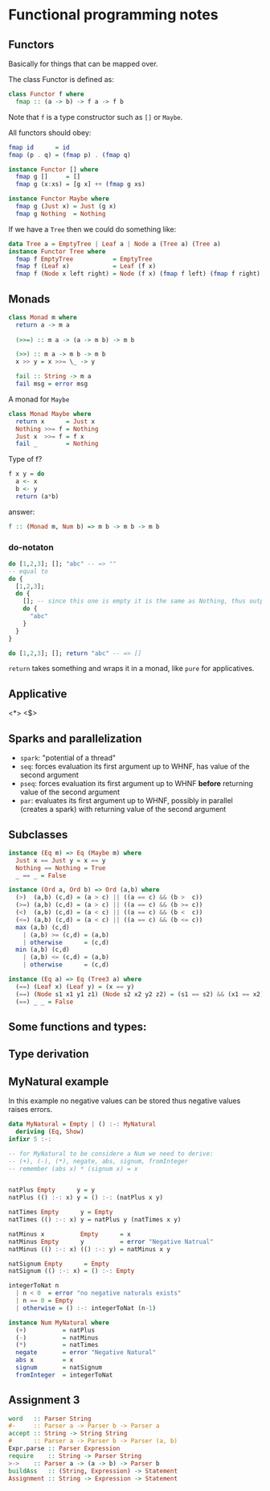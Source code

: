 # Functional programming notes

## Functors
Basically for things that can be mapped over. 

The class Functor is defined as: 
```haskell
class Functor f where 
  fmap :: (a -> b) -> f a -> f b
```
Note that `f` is a type constructor such as `[]` or `Maybe`.

All functors should obey:
```haskell
fmap id      = id
fmap (p . q) = (fmap p) . (fmap q)
```

```haskell
instance Functor [] where 
  fmap g []     = []
  fmap g (x:xs) = [g x] ++ (fmap g xs)
```

```haskell
instance Functor Maybe where 
  fmap g (Just x) = Just (g x)
  fmap g Nothing  = Nothing
```

If we have a `Tree` then we could do something like:
```haskell
data Tree a = EmptyTree | Leaf a | Node a (Tree a) (Tree a) 
instance Functor Tree where
  fmap f EmptyTree           = EmptyTree
  fmap f (Leaf x)            = Leaf (f x)
  fmap f (Node x left right) = Node (f x) (fmap f left) (fmap f right)
```

## Monads 

```haskell
class Monad m where 
  return a -> m a 
  
  (>>=) :: m a -> (a -> m b) -> m b

  (>>) :: m a -> m b -> m b
  x >> y = x >>= \_ -> y

  fail :: String -> m a  
  fail msg = error msg
```

A monad for `Maybe`
```haskell
class Monad Maybe where 
  return x      = Just x
  Nothing >>= f = Nothing
  Just x  >>= f = f x 
  fail _        = Nothing
```

Type of f?
```haskell
f x y = do
  a <- x
  b <- y
  return (a*b)
```

answer:
```haskell
f :: (Monad m, Num b) => m b -> m b -> m b 
```

### do-notaton
```haskell
do [1,2,3]; []; "abc" -- => ""
-- equal to
do {
  [1,2,3]; 
  do {
    []; -- since this one is empty it is the same as Nothing, thus output = ""
    do {
      "abc"
    }
  }
}
```

```haskell
do [1,2,3]; []; return "abc" -- => []
```

`return` takes something and wraps it in a monad, like `pure` for applicatives.

## Applicative 

<*>
<$>

## Sparks and parallelization
- `spark`: "potential of a thread"
- `seq`: forces evaluation its first argument up to WHNF, has value of the second argument
- `pseq`: forces evaluation its first argument up to WHNF **before** returning value of the second argument
- `par`: evaluates its first argument up to WHNF, possibly in parallel (creates a spark) with returning value of the second argument

## Subclasses
```haskell
instance (Eq m) => Eq (Maybe m) where 
  Just x == Just y = x == y
  Nothing == Nothing = True 
  _ == _ = False
```

```haskell
instance (Ord a, Ord b) => Ord (a,b) where 
  (>)  (a,b) (c,d) = (a > c) || ((a == c) && (b >  c))
  (>=) (a,b) (c,d) = (a > c) || ((a == c) && (b >= c)) 
  (<)  (a,b) (c,d) = (a < c) || ((a == c) && (b <  c)) 
  (<=) (a,b) (c,d) = (a < c) || ((a == c) && (b <= c))
  max (a,b) (c,d) 
    | (a,b) >= (c,d) = (a,b) 
    | otherwise      = (c,d)
  min (a,b) (c,d) 
    | (a,b) <= (c,d) = (a,b)
    | otherwise      = (c,d)
```

```haskell
instance (Eq a) => Eq (Tree3 a) where
  (==) (Leaf x) (Leaf y) = (x == y)
  (==) (Node s1 x1 y1 z1) (Node s2 x2 y2 z2) = (s1 == s2) && (x1 == x2) && (y1 == y2) && (z1 == z2)
  (==) _ _ = False
```

## Some functions and types:

## Type derivation

## MyNatural example
In this example no negative values can be stored thus negative values raises errors.

```haskell
data MyNatural = Empty | () :-: MyNatural
  deriving (Eq, Show) 
infixr 5 :-:

-- for MyNatural to be considere a Num we need to derive:
-- (+), (-), (*), negate, abs, signum, fromInteger
-- remember (abs x) * (signum x) = x


natPlus Empty      y = y
natPlus (() :-: x) y = () :-: (natPlus x y)

natTimes Empty      y = Empty
natTimes (() :-: x) y = natPlus y (natTimes x y)

natMinus x          Empty      = x
natMinus Empty      y          = error "Negative Natrual"
natMinus (() :-: x) (() :-: y) = natMinus x y

natSignum Empty      = Empty 
natSignum (() :-: x) = () :-: Empty

integerToNat n 
  | n < 0  = error "no negative naturals exists"
  | n == 0 = Empty
  | otherwise = () :-: integerToNat (n-1)

instance Num MyNatural where
  (+)          = natPlus 
  (-)          = natMinus
  (*)          = natTimes
  negate       = error "Negative Natural" 
  abs x        = x           
  signum       = natSignum
  fromInteger  = integerToNat
```

## Assignment 3
```haskell
word   :: Parser String 
#-     :: Parser a -> Parser b -> Parser a 
accept :: String -> String String
#      :: Parser a -> Parser b -> Parser (a, b) 
Expr.parse :: Parser Expression
require    :: String -> Parser String
>->    :: Parser a -> (a -> b) -> Parser b
buildAss   :: (String, Expression) -> Statement
Assignment :: String -> Expression -> Statement 
```
